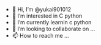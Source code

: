 - 👋 Hi, I’m @yukai901012
- 👀 I’m interested in C python
- 🌱 I’m currently learnin c python
- 💞️ I’m looking to collaborate on ...
- 📫 How to reach me ...

<!---
yukai901012/yukai901012 is a ✨ special ✨ repository because its `README.md` (this file) appears on your GitHub profile.
You can click the Preview link to take a look at your changes.
--->

